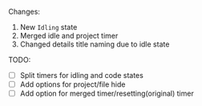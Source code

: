 Changes:
1. New `Idling` state
2. Merged idle and project timer
3. Changed details title naming due to idle state

TODO: 
- [ ] Split timers for idling and code states
- [ ] Add options for project/file hide
- [ ] Add option for merged timer/resetting(original) timer
